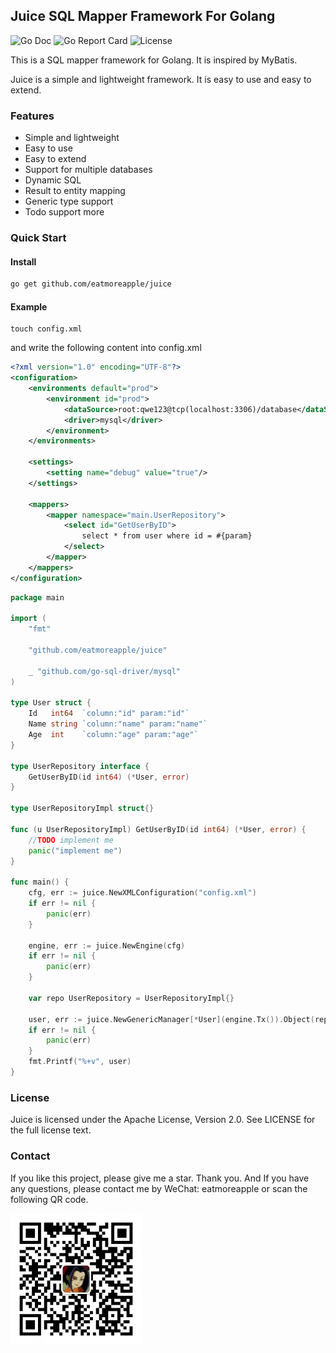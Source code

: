 ## Juice SQL Mapper Framework For Golang

![Go Doc](https://pkg.go.dev/badge/github.com/eatmoreapple/juice)
![Go Report Card](https://goreportcard.com/badge/github.com/eatmoreapple/juice)
![License](https://img.shields.io/badge/License-Apache%202.0-blue.svg)

This is a SQL mapper framework for Golang. It is inspired by MyBatis.

Juice is a simple and lightweight framework. It is easy to use and easy to extend.

### Features

* Simple and lightweight
* Easy to use
* Easy to extend
* Support for multiple databases
* Dynamic SQL
* Result to entity mapping
* Generic type support
* Todo support more

### Quick Start

#### Install

```bash
go get github.com/eatmoreapple/juice
```

#### Example

```shell
touch config.xml
```

and write the following content into config.xml

```xml
<?xml version="1.0" encoding="UTF-8"?>
<configuration>
    <environments default="prod">
        <environment id="prod">
            <dataSource>root:qwe123@tcp(localhost:3306)/database</dataSource>
            <driver>mysql</driver>
        </environment>
    </environments>

    <settings>
        <setting name="debug" value="true"/>
    </settings>

    <mappers>
        <mapper namespace="main.UserRepository">
            <select id="GetUserByID">
                select * from user where id = #{param}
            </select>
        </mapper>
    </mappers>
</configuration>
```

```go
package main

import (
	"fmt"

	"github.com/eatmoreapple/juice"

	_ "github.com/go-sql-driver/mysql"
)

type User struct {
	Id   int64  `column:"id" param:"id"`
	Name string `column:"name" param:"name"`
	Age  int    `column:"age" param:"age"`
}

type UserRepository interface {
	GetUserByID(id int64) (*User, error)
}

type UserRepositoryImpl struct{}

func (u UserRepositoryImpl) GetUserByID(id int64) (*User, error) {
	//TODO implement me
	panic("implement me")
}

func main() {
	cfg, err := juice.NewXMLConfiguration("config.xml")
	if err != nil {
		panic(err)
	}

	engine, err := juice.NewEngine(cfg)
	if err != nil {
		panic(err)
	}

	var repo UserRepository = UserRepositoryImpl{}

	user, err := juice.NewGenericManager[*User](engine.Tx()).Object(repo.GetUserByID).Query(3).One()
	if err != nil {
		panic(err)
	}
	fmt.Printf("%+v", user)
}
```

### License

Juice is licensed under the Apache License, Version 2.0. See LICENSE for the full license text.

### Contact

If you like this project, please give me a star. Thank you.
And If you have any questions, please contact me by WeChat: eatmoreapple or scan the following QR code.


<img width="210px"  src="https://github.com/eatmoreapple/eatMoreApple/blob/main/img/wechat.jpg" align="left">
